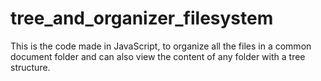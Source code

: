 # tree_and_organizer_filesystem
This is the code made in JavaScript, to organize all the files in a common document folder and can also view the content of any folder with a tree structure. 
